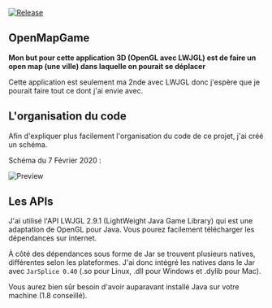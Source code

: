 [![Release](https://img.shields.io/github/release/themsou/OpenMapGame.svg)](https://github.com/themsou/OpenMapGame/releases/)

## OpenMapGame

**Mon but pour cette application 3D (OpenGL avec LWJGL) est de faire un open map (une ville) dans laquelle on pourait se déplacer**

Cette application est seulement ma 2nde avec LWJGL donc j'espère que je pourait faire tout ce dont j'ai envie avec.

## L'organisation du code

Afin d'expliquer plus facilement l'organisation du code de ce projet, j'ai créé un schéma.

Schéma du 7 Février 2020 :

![Preview](https://raw.githubusercontent.com/themsou/OpenMapGame/master/Code_organization.png)

## Les APIs

J'ai utilisé l'API LWJGL 2.9.1 (LightWeight Java Game Library) qui est une adaptation de OpenGL pour Java.
Vous pourez facilement télécharger les dépendances sur internet.

À côté des dépendances sous forme de Jar se trouvent plusieurs natives, différentes selon les plateformes. J'ai donc intégré les natives dans le Jar avec ``JarSplice 0.40`` (.so pour Linux, .dll pour Windows et .dylib pour Mac).

Vous aurez bien sûr besoin d'avoir auparavant installé Java sur votre machine (1.8 conseillé).